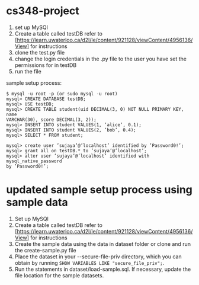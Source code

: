 # cs348-project

1. set up MySQl 
2. Create a table called testDB refer to [https://learn.uwaterloo.ca/d2l/le/content/921128/viewContent/4956136/View] for instructions
4. clone the test.py file 
5. change the login credentials in the .py file to the user you have set the permissions for in testDB
6. run the file


sample setup process:

```
$ mysql -u root -p (or sudo mysql -u root)
mysql> CREATE DATABASE testDB;
mysql> USE testDB;
mysql> CREATE TABLE student(uid DECIMAL(3, 0) NOT NULL PRIMARY KEY, name
VARCHAR(30), score DECIMAL(3, 2));
mysql> INSERT INTO student VALUES(1, ’alice’, 0.1);
mysql> INSERT INTO student VALUES(2, ’bob’, 0.4);
mysql> SELECT * FROM student;

mysql> create user ’sujaya’@’localhost’ identified by ’Password0!’;
mysql> grant all on testDB.* to ’sujaya’@’localhost’;
mysql> alter user ’sujaya’@’localhost’ identified with mysql_native_password
by ’Password0!’;
```

# updated sample setup process using sample data

1. Set up MySQl 
2. Create a table called testDB refer to [https://learn.uwaterloo.ca/d2l/le/content/921128/viewContent/4956136/View] for instructions
3. Create the sample data using the data in dataset folder or clone and run the create-sample.py file
4. Place the dataset in your --secure-file-priv directory, which you can obtain by running `SHOW VARIABLES LIKE "secure_file_priv";`.
5. Run the statements in dataset/load-sample.sql. If necessary, update the file location for the sample datasets.
